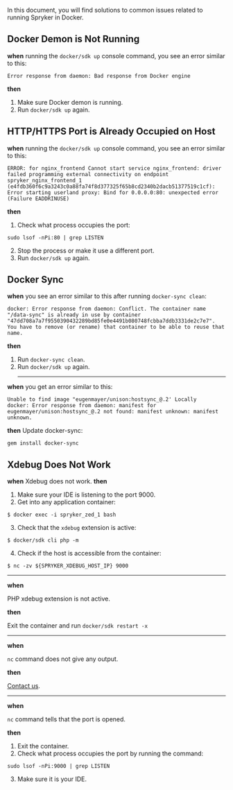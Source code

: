 In this document, you will find solutions to common issues related to running Spryker in Docker.

## Docker Demon is Not Running

**when** running the `docker/sdk up` console command, you see an error similar to this:
```shell
Error response from daemon: Bad response from Docker engine
```

**then**

1. Make sure Docker demon is running.
2. Run `docker/sdk up` again.

## HTTP/HTTPS Port is Already Occupied on Host

**when** running the `docker/sdk up` console command, you see an error similar to this:
```shell
ERROR: for nginx_frontend Cannot start service nginx_frontend: driver failed programming external connectivity on endpoint spryker_nginx_frontend_1 (e4fdb360f6c9a3243c0a88fa74f8d377325f65b8cd2340b2dacb51377519c1cf): Error starting userland proxy: Bind for 0.0.0.0:80: unexpected error (Failure EADDRINUSE)
```

**then**

1. Check what process occupies the port:
```shell
sudo lsof -nPi:80 | grep LISTEN
```
2. Stop the process or make it use a different port.
3. Run `docker/sdk up` again.

## Docker Sync

**when** you see an error similar to this after running `docker-sync clean`:
```shell
docker: Error response from daemon: Conflict. The container name "/data-sync" is already in use by container "47dd708a7a7f9550390432289bd85fe0e4491b080748fcbba7ddb3331de2c7e7". You have to remove (or rename) that container to be able to reuse that name.
```

**then**

1. Run `docker-sync clean`.
2. Run `docker/sdk up` again.
    ***
**when**
you get an error similar to this:
```shell
Unable to find image "eugenmayer/unison:hostsync_@.2' Locally
docker: Error response from daemon: manifest for eugenmayer/unison:hostsync_@.2 not found: manifest unknown: manifest unknown.
```  
    
**then**
Update docker-sync:
```shell
gem install docker-sync
```  
## Xdebug Does Not Work
**when** 
Xdebug does not work.
**then**
1. Make sure your IDE is listening to the port 9000.
2. Get into any application container:
```shell
$ docker exec -i spryker_zed_1 bash
```
3. Check that the `xdebug` extension is active:
```shell
$ docker/sdk cli php -m
```
4. Check if the host is accessible from the container:
```shell
$ nc -zv ${SPRYKER_XDEBUG_HOST_IP} 9000
```
***
**when**

PHP xdebug extension is not active.

**then**

Exit the container and run `docker/sdk restart -x`
***
**when**

`nc` command does not give any output.

**then**

[Contact us](https://support.spryker.com/hc/en-us).
***
**when**

`nc` command tells that the port is opened.

**then**

1. Exit the container.
2. Check what process occupies the port by running the command:
```shell
sudo lsof -nPi:9000 | grep LISTEN
```
3. Make sure it is your IDE.

<!-- Last review date: Aug 06, 2019by Mike Kalinin, Andrii Tserkovnyi -->
